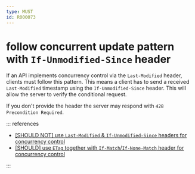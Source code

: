 ```yaml
---
type: MUST
id: R000073
---
```


# follow concurrent update pattern with `If-Unmodified-Since` header

If an API implements concurrency control via the `Last-Modified` header, clients must follow this pattern. This means a client has to send a received `Last-Modified` timestamp using the `If-Unmodified-Since` header. This will allow the server to verify the conditional request.

If you don't provide the header the server may respond with `428 Precondition Required`.

::: references

- [[SHOULD NOT] use `Last-Modified` & `If-Unmodified-Since` headers for concurrency control]()
- [[SHOULD] use `ETag` together with `If-Match`/`If-None-Match` header for concurrency control]()

:::
